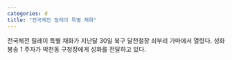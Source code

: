 ```yaml
---
categories: d
title: "전국체전 릴레이 특별 채화"
---
```

전국체전 릴레이 특별 채화가 지난달 30일 북구 달천철장 쇠부리 가마에서 열렸다. 성화봉송 1 주자가 박천동 구청장에게 성화를 전달하고 있다.